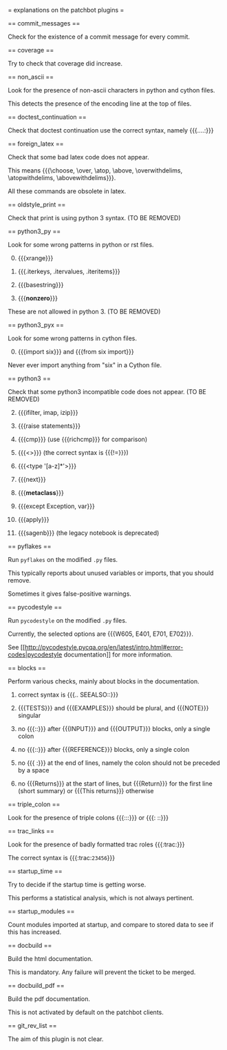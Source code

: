 = explanations on the patchbot plugins =

== commit_messages ==

Check for the existence of a commit message for every commit.

== coverage ==

Try to check that coverage did increase.

== non_ascii ==

Look for the presence of non-ascii characters in python and cython files.

This detects the presence of the encoding line at the top of files.

== doctest_continuation ==

Check that doctest continuation use the correct syntax, namely {{{....:}}}

== foreign_latex ==

Check that some bad latex code does not appear.

This means {{{\choose, \over, \atop, \above, \overwithdelims, \atopwithdelims, \abovewithdelims}}}.

All these commands are obsolete in latex.

== oldstyle_print ==

Check that print is using python 3 syntax. (TO BE REMOVED)

== python3_py ==

Look for some wrong patterns in python or rst files.

0) {{{xrange}}}

1) {{{.iterkeys, .itervalues, .iteritems}}}

2) {{{basestring}}}

3) {{{__nonzero__}}}

These are not allowed in python 3. (TO BE REMOVED)

== python3_pyx ==

Look for some wrong patterns in cython files.

0) {{{import six}}} and {{{from six import}}}

Never ever import anything from "six" in a Cython file.

== python3 ==

Check that some python3 incompatible code does not appear. (TO BE REMOVED)

2) {{{ifilter, imap, izip}}}

3) {{{raise statements}}}

4) {{{cmp}}} (use {{{richcmp}}} for comparison)

6) {{{<>}}} (the correct syntax is {{{!=}}})

7) {{{<type '[a-z]*'>}}}

8) {{{next}}}

9) {{{__metaclass__}}}

10) {{{except Exception, var}}}

11) {{{apply}}}

12) {{{sagenb}}} (the legacy notebook is deprecated)

== pyflakes ==

Run `pyflakes` on the modified `.py` files.

This typically reports about unused variables or imports, that you should remove.

Sometimes it gives false-positive warnings.

== pycodestyle ==

Run `pycodestyle` on the modified `.py` files.

Currently, the selected options are {{{W605, E401, E701, E702}}}.

See [[http://pycodestyle.pycqa.org/en/latest/intro.html#error-codes|pycodestyle documentation]] for more information.

== blocks ==

Perform various checks, mainly about blocks in the documentation.

1) correct syntax is {{{.. SEEALSO::}}}

2) {{{TESTS}}} and {{{EXAMPLES}}} should be plural, and {{{NOTE}}} singular

3) no {{{::}}} after {{{INPUT}}} and {{{OUTPUT}}} blocks, only a single colon

4) no {{{::}}} after {{{REFERENCE}}} blocks, only a single colon
    
5) no {{{ :}}} at the end of lines, namely the colon should not be preceded by a space
    
6) no {{{Returns}}} at the start of lines, but {{{Return}}} for the first line (short summary) or {{{This returns}}} otherwise

== triple_colon ==

Look for the presence of triple colons {{{:::}}} or {{{: ::}}}

== trac_links ==

Look for the presence of badly formatted trac roles {{{:trac:}}}

The correct syntax is {{{:trac:`23456`}}}

== startup_time ==

Try to decide if the startup time is getting worse.

This performs a statistical analysis, which is not always pertinent.

== startup_modules ==

Count modules imported at startup, and compare to stored data to see if this has increased.

== docbuild ==

Build the html documentation.

This is mandatory. Any failure will prevent the ticket to be merged.

== docbuild_pdf ==

Build the pdf documentation.

This is not activated by default on the patchbot clients.

== git_rev_list ==

The aim of this plugin is not clear.

